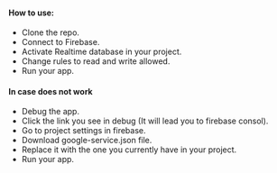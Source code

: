 <h4>How to use:</h4>
    <ul>
        <li>Clone the repo.</li>
        <li>Connect to Firebase.</li>
        <li>Activate Realtime database in your project.</li>
        <li>Change rules to read and write allowed.</li>
        <li>Run your app.</li>
    </ul>
    <h4>In case does not work</h4>
    <ul>
        <li>Debug the app.</li>
        <li>Click the link you see in debug (It will lead you to firebase consol).</li>
        <li>Go to project settings in firebase.</li>
        <li>Download google-service.json file.</li>
        <li>Replace it with the one you currently have in your project.</li>
        <li>Run your app.</li>
    </ul>
